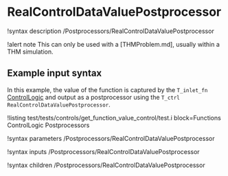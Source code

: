 # RealControlDataValuePostprocessor

!syntax description /Postprocessors/RealControlDataValuePostprocessor

!alert note
This can only be used with a [THMProblem.md], usually within a THM simulation.

## Example input syntax

In this example, the value of the function is captured by the `T_inlet_fn` [ControlLogic](syntax/ControlLogic/index.md)
and output as a postprocessor using the `T_ctrl` `RealControlDataValuePostprocessor`.

!listing test/tests/controls/get_function_value_control/test.i block=Functions ControlLogic Postprocessors

!syntax parameters /Postprocessors/RealControlDataValuePostprocessor

!syntax inputs /Postprocessors/RealControlDataValuePostprocessor

!syntax children /Postprocessors/RealControlDataValuePostprocessor
